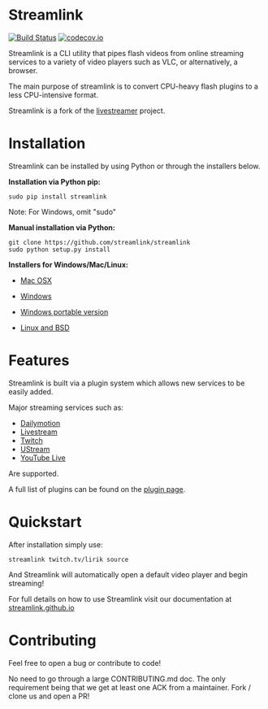 # Streamlink

[![Build Status](https://travis-ci.org/streamlink/streamlink.svg?branch=master)](https://travis-ci.org/streamlink/streamlink)
[![codecov.io](http://codecov.io/github/streamlink/streamlink/coverage.svg?branch=master)](http://codecov.io/github/streamlink/streamlink?branch=master)

Streamlink is a CLI utility that pipes flash videos from online streaming services to a variety of video players such as VLC, or alternatively, a browser.

The main purpose of streamlink is to convert CPU-heavy flash plugins to a less CPU-intensive format.

Streamlink is a fork of the [livestreamer](https://github.com/chrippa/livestreamer) project.

# Installation

Streamlink can be installed by using Python or through the installers below.

**Installation via Python pip:**
```
sudo pip install streamlink
```
Note: For Windows, omit "sudo"

**Manual installation via Python:**
```
git clone https://github.com/streamlink/streamlink
sudo python setup.py install
```

**Installers for Windows/Mac/Linux:**

  - [Mac OSX](https://streamlink.github.io/install.html#other-platforms)

  - [Windows](https://streamlink.github.io/install.html#windows-binaries)

  - [Windows portable version](https://streamlink.github.io/install.html#windows-portable-version)

  - [Linux and BSD](https://streamlink.github.io/install.html#linux-and-bsd-packages)

# Features

Streamlink is built via a plugin system which allows new services to be easily added.

Major streaming services such as:
  - [Dailymotion](http://dailymotion.com/live)
  - [Livestream](https://livestream.com)
  - [Twitch](http://twitch.tv)
  - [UStream](http://ustream.tv)
  - [YouTube Live](http://youtube.com)

Are supported.

A full list of plugins can be found on the [plugin page](https://streamlink.github.io/plugin_matrix.html).


# Quickstart

After installation simply use:
```
streamlink twitch.tv/lirik source
```

And Streamlink will automatically open a default video player and begin streaming!

For full details on how to use Streamlink visit our documentation at [streamlink.github.io](https://streamlink.github.io)


# Contributing

Feel free to open a bug or contribute to code!

No need to go through a large CONTRIBUTING.md doc. The only requirement being that we get at least one ACK from a maintainer. Fork / clone us and open a PR!
